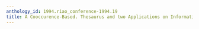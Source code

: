 ```yaml
---
anthology_id: 1994.riao_conference-1994.19
title: A Cooccurence-Based. Thesaurus and two Applications on Information Retrieval
---
```

